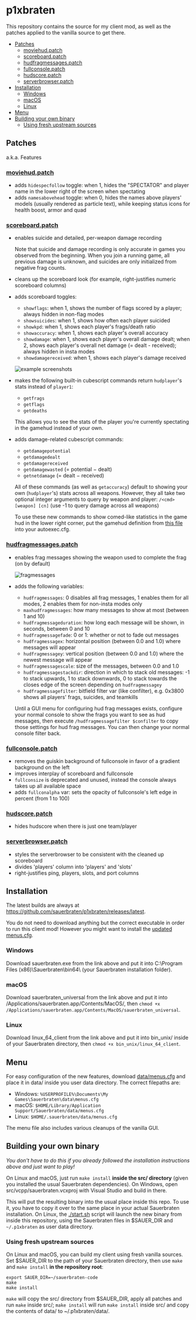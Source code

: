 # p1xbraten

This repository contains the source for my client mod, as well as the patches applied to the vanilla source to get there.

- [Patches](#patches)
  - [moviehud.patch](#moviehudpatch)
  - [scoreboard.patch](#scoreboardpatch)
  - [hudfragmessages.patch](#hudfragmessagespatch)
  - [fullconsole.patch](#fullconsolepatch)
  - [hudscore.patch](#hudscorepatch)
  - [serverbrowser.patch](#serverbrowserpatch)
- [Installation](#installation)
  - [Windows](#windows)
  - [macOS](#macos)
  - [Linux](#linux)
- [Menu](#menu)
- [Building your own binary](#building-your-own-binary)
  - [Using fresh upstream sources](#using-fresh-upstream-sources)

## Patches

a.k.a. Features

### [moviehud.patch](./patches/moviehud.patch)

- adds `hidespecfollow` toggle: when 1, hides the "SPECTATOR" and player name in the lower right of the screen when spectating
- adds `namesabovehead` toggle: when 0, hides the names above players' models (usually rendered as particle text), while keeping status icons for health boost, armor and quad

### [scoreboard.patch](./patches/scoreboard.patch)

- enables suicide and detailed, per-weapon damage recording

    Note that suicide and damage recording is only accurate in games you observed from the beginning. When you join a running game, all previous damage is unknown, and suicides are only initialized from negative frag counts.

- cleans up the scoreboard look (for example, right-justifies numeric scoreboard columns)

- adds scoreboard toggles:
    - `showflags`: when 1, shows the number of flags scored by a player; always hidden in non-flag modes
    - `showsuicides`: when 1, shows how often each player suicided
    - `showkpd`: when 1, shows each player's frags/death ratio
    - `showaccuracy`: when 1, shows each player's overall accuracy
    - `showdamage`: when 1, shows each player's overall damage dealt; when 2, shows each player's overall net damage (= dealt - received); always hidden in insta modes
    - `showdamagereceived`: when 1, shows each player's damage received

    ![example screenshots](https://i.imgur.com/hsCY56E.gif)

- makes the following built-in cubescript commands return `hudplayer`'s stats instead of `player1`:
    - `getfrags`
    - `getflags`
    - `getdeaths`

    This allows you to see the stats of the player you're currently spectating in the gamehud instead of your own.

- adds damage-related cubescript commands:
    - `getdamagepotential`
    - `getdamagedealt`
    - `getdamagereceived`
    - `getdamagewasted` (= potential − dealt)
    - `getnetdamage` (= dealt − received)

    All of these commands (as well as `getaccuracy`) default to showing your own (`hudplayer`'s) stats across all weapons. However, they all take two optional integer arguments to query by weapon and player: `/<cmd> [weapon] [cn]` (use -1 to query damage across all weapons)

    To use these new commands to show comed-like statistics in the game hud in the lower right corner, put the gamehud definition from [this file](./data/gamehud.cfg) into your autoexec.cfg.

### [hudfragmessages.patch](./patches/hudfragmessages.patch)

- enables frag messages showing the weapon used to complete the frag (on by default)

    ![fragmessages](https://i.imgur.com/K4GL6oB.png)

- adds the following variables:
    - `hudfragmessages`: 0 disables all frag messages, 1 enables them for all modes, 2 enables them for non-insta modes only
    - `maxhudfragmessages`: how many messages to show at most (between 1 and 10)
    - `hudfragmessageduration`: how long each message will be shown, in seconds, between 0 and 10
    - `hudfragmessagefade`: 0 or 1: whether or not to fade out messages
    - `hudfragmessagex`: horizontal position (between 0.0 and 1.0) where messages will appear
    - `hudfragmessagey`: vertical position (between 0.0 and 1.0) where the newest message will appear
    - `hudfragmessagescale`: size of the messages, between 0.0 and 1.0
    - `hudfragmessagestackdir`: direction in which to stack old messages: -1 to stack upwards, 1 to stack downwards, 0 to stack towards the closes edge of the screen depending on `hudfragmessagey`
    - `hudfragmessagefilter`: bitfield filter var (like confilter), e.g. 0x3800 shows all players' frags, suicides, and teamkills

    Until a GUI menu for configuring hud frag messages exists, configure your normal console to show the frags you want to see as hud messages, then execute `/hudfragmessagefilter $confilter` to copy those settings for hud frag messages. You can then change your normal console filter back.

### [fullconsole.patch](./patches/fullconsole.patch)

- removes the guiskin background of fullconsole in favor of a gradient background on the left
- improves interplay of scoreboard and fullconsole
- `fullconsize` is deprecated and unused, instead the console always takes up all available space
- adds `fullconalpha` var: sets the opacity of fullconsole's left edge in percent (from 1 to 100)

### [hudscore.patch](./patches/hudscore.patch)

- hides hudscore when there is just one team/player

### [serverbrowser.patch](./patches/serverbrowser.patch)

- styles the serverbrowser to be consistent with the cleaned up scoreboard
- divides 'players' column into 'players' and 'slots'
- right-justifies ping, players, slots, and port columns

## Installation

The latest builds are always at https://github.com/sauerbraten/p1xbraten/releases/latest.

You do not need to download anything but the correct executable in order to run this client mod! However you might want to install the [updated menus.cfg](#menu).

### Windows

Download sauerbraten.exe from the link above and put it into C:\Program Files (x86)\Sauerbraten\bin64\ (your Sauerbraten installation folder).

### macOS

Download sauerbraten_universal from the link above and put it into /Applications/sauerbraten.app/Contents/MacOS/, then `chmod +x /Applications/sauerbraten.app/Contents/MacOS/sauerbraten_universal`.

### Linux

Download linux_64_client from the link above and put it into bin_unix/ inside of your Sauerbraten directory, then `chmod +x bin_unix/linux_64_client`.

## Menu

For easy configuration of the new features, download [data/menus.cfg](https://github.com/sauerbraten/p1xbraten/raw/main/data/menus.cfg) and place it in data/ inside you user data directory. The correct filepaths are:

- Windows: `%USERPROFILE%\Documents\My Games\Sauerbraten\data\menus.cfg`
- macOS: `$HOME/Library/Application Support/Sauerbraten/data/menus.cfg`
- Linux: `$HOME/.sauerbraten/data/menus.cfg`

The menu file also includes various cleanups of the vanilla GUI.

## Building your own binary

*You don't have to do this if you already followed the installation instructions above and just want to play!*

On Linux and macOS, just run `make install` **inside the src/ directory** (given you installed the usual Sauerbraten dependencies). On Windows, open src/vcpp/sauerbraten.vcxproj with Visual Studio and build in there.

This will put the resulting binary into the usual place inside this repo. To use it, you have to copy it over to the same place in your actual Sauerbraten installation. On Linux, the [./start.sh](./start.sh) script will launch the new binary from inside this repository, using the Sauerbraten files in $SAUER_DIR and `~/.p1xbraten` as user data directory.

### Using fresh upstream sources

On Linux and macOS, you can build my client using fresh vanilla sources. Set $SAUER_DIR to the path of your Sauerbraten directory, then use `make` and `make install` **in the repository root**:

```
export SAUER_DIR=~/sauerbraten-code
make
make install
```

`make` will copy the src/ directory from $SAUER_DIR, apply all patches and run `make` inside src/; `make install` will run `make install` inside src/ and copy the contents of data/ to ~/.p1xbraten/data/.
